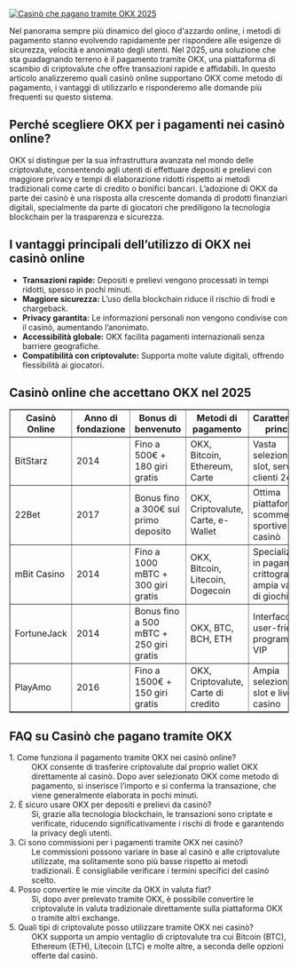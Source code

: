 [![Casinò che pagano tramite OKX 2025](https://123-caf.pages.dev/gitsignup.png)](https://vrmoo.ru/Bt82HjjY)

<div>   <p>Nel panorama sempre più dinamico del gioco d'azzardo online, i metodi di pagamento stanno evolvendo rapidamente per rispondere alle esigenze di sicurezza, velocità e anonimato degli utenti. Nel 2025, una soluzione che sta guadagnando terreno è il pagamento tramite OKX, una piattaforma di scambio di criptovalute che offre transazioni rapide e affidabili. In questo articolo analizzeremo quali casinò online supportano OKX come metodo di pagamento, i vantaggi di utilizzarlo e risponderemo alle domande più frequenti su questo sistema.</p>  <h2>Perché scegliere OKX per i pagamenti nei casinò online?</h2>   <p>OKX si distingue per la sua infrastruttura avanzata nel mondo delle criptovalute, consentendo agli utenti di effettuare depositi e prelievi con maggiore privacy e tempi di elaborazione ridotti rispetto ai metodi tradizionali come carte di credito o bonifici bancari. L’adozione di OKX da parte dei casinò è una risposta alla crescente domanda di prodotti finanziari digitali, specialmente da parte di giocatori che prediligono la tecnologia blockchain per la trasparenza e sicurezza.</p>    <h2>I vantaggi principali dell’utilizzo di OKX nei casinò online</h2>   <ul>     <li><strong>Transazioni rapide:</strong> Depositi e prelievi vengono processati in tempi ridotti, spesso in pochi minuti.</li>     <li><strong>Maggiore sicurezza:</strong> L’uso della blockchain riduce il rischio di frodi e chargeback.</li>     <li><strong>Privacy garantita:</strong> Le informazioni personali non vengono condivise con il casinò, aumentando l’anonimato.</li>     <li><strong>Accessibilità globale:</strong> OKX facilita pagamenti internazionali senza barriere geografiche.</li>     <li><strong>Compatibilità con criptovalute:</strong> Supporta molte valute digitali, offrendo flessibilità ai giocatori.</li>   </ul>    <h2>Casinò online che accettano OKX nel 2025</h2>   <table border="1" cellpadding="5" cellspacing="0">     <thead>       <tr>         <th>Casinò Online</th>         <th>Anno di fondazione</th>         <th>Bonus di benvenuto</th>         <th>Metodi di pagamento</th>         <th>Caratteristiche principali</th>       </tr>     </thead>     <tbody>       <tr>         <td>BitStarz</td>         <td>2014</td>         <td>Fino a 500€ + 180 giri gratis</td>         <td>OKX, Bitcoin, Ethereum, Carte</td>         <td>Vasta selezione di slot, servizio clienti 24/7</td>       </tr>       <tr>         <td>22Bet</td>         <td>2017</td>         <td>Bonus fino a 300€ sul primo deposito</td>         <td>OKX, Criptovalute, Carte, e-Wallet</td>         <td>Ottima piattaforma per scommesse sportive e casinò</td>       </tr>       <tr>         <td>mBit Casino</td>         <td>2014</td>         <td>Fino a 1000 mBTC + 300 giri gratis</td>         <td>OKX, Bitcoin, Litecoin, Dogecoin</td>         <td>Specializzato in pagamenti crittografici, ampia varietà di giochi</td>       </tr>       <tr>         <td>FortuneJack</td>         <td>2014</td>         <td>Bonus fino a 500 mBTC + 250 giri gratis</td>         <td>OKX, BTC, BCH, ETH</td>         <td>Interfaccia user-friendly, programma VIP</td>       </tr>       <tr>         <td>PlayAmo</td>         <td>2016</td>         <td>Fino a 1500€ + 150 giri gratis</td>         <td>OKX, Criptovalute, Carte di credito</td>         <td>Ampia selezione di slot e live casino</td>       </tr>     </tbody>   </table>    <h2>FAQ su Casinò che pagano tramite OKX</h2>   <dl>     <dt>1. Come funziona il pagamento tramite OKX nei casinò online?</dt>     <dd>OKX consente di trasferire criptovalute dal proprio wallet OKX direttamente al casinò. Dopo aver selezionato OKX come metodo di pagamento, si inserisce l’importo e si conferma la transazione, che viene generalmente elaborata in pochi minuti.</dd>      <dt>2. È sicuro usare OKX per depositi e prelievi da casinò?</dt>     <dd>Sì, grazie alla tecnologia blockchain, le transazioni sono criptate e verificate, riducendo significativamente i rischi di frode e garantendo la privacy degli utenti.</dd>      <dt>3. Ci sono commissioni per i pagamenti tramite OKX nei casinò?</dt>     <dd>Le commissioni possono variare in base al casinò e alle criptovalute utilizzate, ma solitamente sono più basse rispetto ai metodi tradizionali. È consigliabile verificare i termini specifici del casinò scelto.</dd>      <dt>4. Posso convertire le mie vincite da OKX in valuta fiat?</dt>     <dd>Sì, dopo aver prelevato tramite OKX, è possibile convertire le criptovalute in valuta tradizionale direttamente sulla piattaforma OKX o tramite altri exchange.</dd>      <dt>5. Quali tipi di criptovalute posso utilizzare tramite OKX nei casinò?</dt>     <dd>OKX supporta un ampio ventaglio di criptovalute tra cui Bitcoin (BTC), Ethereum (ETH), Litecoin (LTC) e molte altre, a seconda delle opzioni offerte dal casinò.</dd>   </dl>   </div>